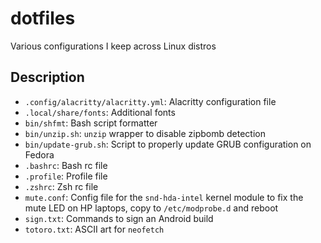 # dotfiles
Various configurations I keep across Linux distros

## Description
- `.config/alacritty/alacritty.yml`: Alacritty configuration file
- `.local/share/fonts`: Additional fonts
- `bin/shfmt`: Bash script formatter
- `bin/unzip.sh`: `unzip` wrapper to disable zipbomb detection
- `bin/update-grub.sh`: Script to properly update GRUB configuration on Fedora
- `.bashrc`: Bash rc file
- `.profile`: Profile file
- `.zshrc`: Zsh rc file
- `mute.conf`: Config file for the `snd-hda-intel` kernel module to fix the mute LED on HP laptops, copy to `/etc/modprobe.d` and reboot
- `sign.txt`: Commands to sign an Android build
- `totoro.txt`: ASCII art for `neofetch`
